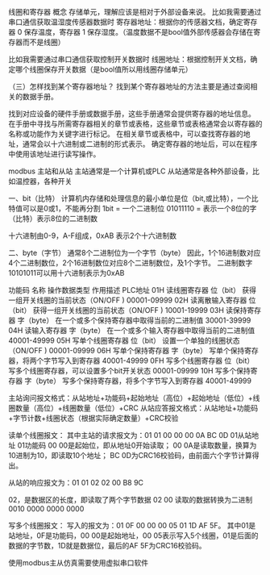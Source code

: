 线圈和寄存器 概念
存储单元，理解应该是相对于外部设备来说。
比如我需要通过串口通信获取温湿度传感器数据时
寄存器地址：根据你的传感器文档，确定寄存器 0 保存温度，寄存器 1 保存湿度。（温度数据不是bool值外部传感器会存储在寄存器而不是线圈）

比如我需要通过串口通信获取控制开关数据时
线圈地址：根据控制开关文档，确定哪个线圈保存开关数据（是bool值所以用线圈存储单元）

（三）怎样找到某个寄存器地址？
找到某个寄存器地址的方法主要是通过查阅相关的数据手册。

找到对应设备的硬件手册或数据手册，这些手册通常会提供寄存器的地址信息。
在手册中寻找与所需寄存器相关的章节或表格，这些章节或表格通常会以寄存器的名称或功能作为关键字进行标记。
在相关章节或表格中，可以查找寄存器的地址，通常会以十六进制或二进制的形式表示。
确定寄存器的地址后，可以在程序中使用该地址进行读写操作。


modbus 主站和从站
主站通常是一个计算机或PLC
从站通常是各种外部设备，比如温控器，各种开关

一、bit（比特）
计算机内存储和处理信息的最小单位是位（bit,或比特），一个比特值可以是0或1，不能再分割
1bit = 一个二进制位
01011110 = 表示一个8位的字（比特）表示8位的二进制数

十六进制由0-9，A-F组成，0xAB 表示2个十六进制数

二、byte（字节）
通常8个二进制位为一个字节（byte）
因此，1个16进制数对应4个二进制数位，2个16进制数位对应8个二进制数位，及1个字节。
二进制数字10101011可以用十六进制表示为0xAB

功能码	名称				操作数据类型	作用描述										PLC地址
01H	读线圈寄存器		位（bit）		获得一组开关线圈的当前状态（ON/OFF )			00001-09999
02H	读离散输入寄存器	位（bit）		获得一组开关线圈的当前状态（ON/OFF )			10001-19999
03H	读保持寄存器		字（byte）		在一个或多个保持寄存器中取得当前的二进制值		30001-39999
04H	读输入寄存器		字（byte）		在一个或多个输入寄存器中取得当前的二进制值		40001-49999
05H	写单个线圈寄存器	位（bit）		设置一个单独的线圈状态（ON/OFF )				00001-09999
06H	写单个保持寄存器	字（byte）		写单个保持寄存器，将两个字节写入到寄存器			40001-49999
0FH		写多个线圈寄存器	位（bit）		写多个线圈寄存器，可以设置多个bit开关状态		00001-09999
10H	写多个保持寄存器	字（byte）		写多个保持寄存器，将多个字节写入到寄存器			40001-49999

主站询问报文格式：从站地址+功能码+起始地址（高位）+起始地址（低位）+线圈数量（高位）+线圈数量（低位）+CRC
从站应答报文格式：从站地址+功能码+字节计数+线圈状态（根据实际确定数量）+CRC校验

读单个线圈报文：
其中主站的请求报文为：01 01 00 00 00 0A BC 0D
01从站地址 
01功能码
00 00是起始位，即从地址0开始读取；
00 0A是读取数量，换算为10进制为10，即读取10个地址；
BC 0D为CRC16校验码，由前面六个字节计算得出。

从站的响应报文为：01 01 02 02 00 B8 9C

02，是数据区的长度，即读取了两个字节数据
02 00 读取的数据转换为二进制0010 0000 0000 0000

写多个线圈报文：
 写入的报文为：01 0F 00 00 00 05 01 1D AF 5F。
其中01是站地址，0F是功能码，00 00是起始地址，00 05表示写入5个线圈，01是后面的数据的字节数，1D就是数据位，最后的AF 5F为CRC16校验码。




使用modbus主从仿真需要使用虚拟串口软件